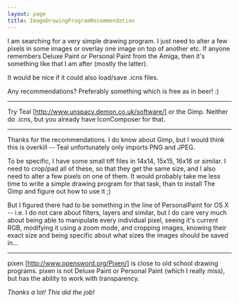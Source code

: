 ```yaml
---
layout: page
title: ImageDrawingProgramRecommendation
---
```


I am searching for a very simple drawing program. I just need to alter a few pixels in some images or overlay one image on top of another etc.
If anyone remembers Deluxe Paint or Personal Paint from the Amiga, then it's something like that I am after (mostly the latter).

It would be nice if it could also load/save .icns files.

Any recommendations? Preferably something which is free as in beer! :)

----

Try Teal [http://www.unspacy.demon.co.uk/software/] or the Gimp. Neither do .icns, but you already have IconComposer for that.

----

Thanks for the recommendations. I do know about Gimp, but I would think this is overkill -- Teal unfortunately only imports PNG and JPEG.

To be specific, I have some small tiff files in 14x14, 15x15, 16x16 or similar. I need to crop/pad all of these, so that they get the same size, and I also need to alter a few pixels on one of them.  It would probably take me less time to write a simple drawing program for that task, than to install The Gimp and figure out how to use it ;)

But I figured there had to be something in the line of PersonalPaint for OS X -- i.e. I do not care about filters, layers and similar, but I do care very much about being able to manipulate every individual pixel, seeing it's current RGB, modifying it using a zoom mode, and cropping images, knowing their exact size and being specific about what sizes the images should be saved in...

----

pixen [http://www.opensword.org/Pixen/] is close to old school drawing programs. pixen is not Deluxe Paint or Personal Paint (which I really miss), but has the ability to work with transparency.

*Thanks a lot! This did the job!*

